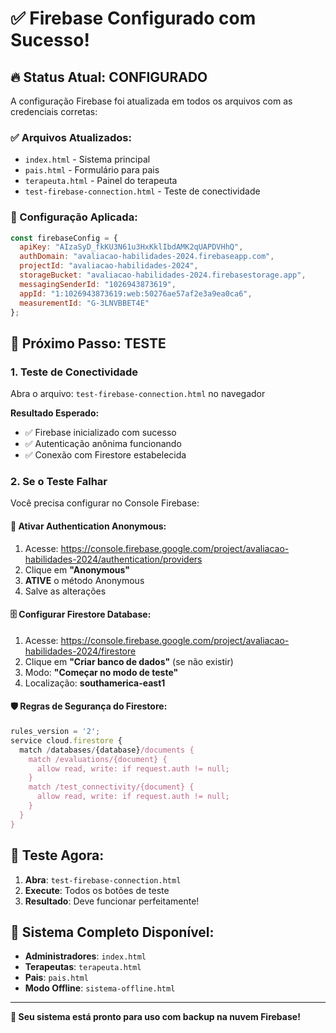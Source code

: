# ✅ Firebase Configurado com Sucesso!

## 🔥 Status Atual: CONFIGURADO

A configuração Firebase foi atualizada em todos os arquivos com as credenciais corretas:

### ✅ Arquivos Atualizados:
- `index.html` - Sistema principal
- `pais.html` - Formulário para pais  
- `terapeuta.html` - Painel do terapeuta
- `test-firebase-connection.html` - Teste de conectividade

### 🔑 Configuração Aplicada:
```javascript
const firebaseConfig = {
  apiKey: "AIzaSyD_fkKU3N61u3HxKklIbdAMK2qUAPDVHhQ",
  authDomain: "avaliacao-habilidades-2024.firebaseapp.com",
  projectId: "avaliacao-habilidades-2024",
  storageBucket: "avaliacao-habilidades-2024.firebasestorage.app",
  messagingSenderId: "1026943873619",
  appId: "1:1026943873619:web:50276ae57af2e3a9ea0ca6",
  measurementId: "G-3LNVBBET4E"
};
```

## 🧪 Próximo Passo: TESTE

### 1. Teste de Conectividade
Abra o arquivo: `test-firebase-connection.html` no navegador

**Resultado Esperado:**
- ✅ Firebase inicializado com sucesso
- ✅ Autenticação anônima funcionando
- ✅ Conexão com Firestore estabelecida

### 2. Se o Teste Falhar
Você precisa configurar no Console Firebase:

#### 🔐 Ativar Authentication Anonymous:
1. Acesse: https://console.firebase.google.com/project/avaliacao-habilidades-2024/authentication/providers
2. Clique em **"Anonymous"**
3. **ATIVE** o método Anonymous
4. Salve as alterações

#### 🗄️ Configurar Firestore Database:
1. Acesse: https://console.firebase.google.com/project/avaliacao-habilidades-2024/firestore
2. Clique em **"Criar banco de dados"** (se não existir)
3. Modo: **"Começar no modo de teste"**
4. Localização: **southamerica-east1**

#### 🛡️ Regras de Segurança do Firestore:
```javascript
rules_version = '2';
service cloud.firestore {
  match /databases/{database}/documents {
    match /evaluations/{document} {
      allow read, write: if request.auth != null;
    }
    match /test_connectivity/{document} {
      allow read, write: if request.auth != null;
    }
  }
}
```

## 🎯 Teste Agora:

1. **Abra**: `test-firebase-connection.html`
2. **Execute**: Todos os botões de teste
3. **Resultado**: Deve funcionar perfeitamente!

## 📱 Sistema Completo Disponível:

- **Administradores**: `index.html`
- **Terapeutas**: `terapeuta.html`  
- **Pais**: `pais.html`
- **Modo Offline**: `sistema-offline.html`

---

**🚀 Seu sistema está pronto para uso com backup na nuvem Firebase!**